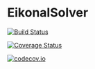 # EikonalSolver

[![Build Status](https://travis-ci.org/matthias-vigelius/EikonalSolver.jl.svg?branch=master)](https://travis-ci.org/matthias-vigelius/EikonalSolver.jl)

[![Coverage Status](https://coveralls.io/repos/matthias-vigelius/EikonalSolver.jl/badge.svg?branch=master&service=github)](https://coveralls.io/github/matthias-vigelius/EikonalSolver.jl?branch=master)

[![codecov.io](http://codecov.io/github/matthias-vigelius/EikonalSolver.jl/coverage.svg?branch=master)](http://codecov.io/github/matthias-vigelius/EikonalSolver.jl?branch=master)
